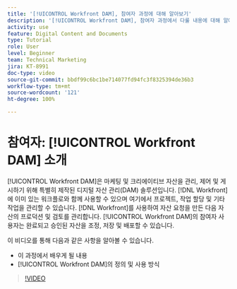 ```yaml
---
title: '[!UICONTROL Workfront DAM], 참여자 과정에 대해 알아보기'
description: '[!UICONTROL Workfront DAM], 참여자 과정에서 다룰 내용에 대해 알아봅니다.'
activity: use
feature: Digital Content and Documents
type: Tutorial
role: User
level: Beginner
team: Technical Marketing
jira: KT-8991
doc-type: video
source-git-commit: bbdf99c6bc1be714077fd94fc3f8325394de36b3
workflow-type: tm+mt
source-wordcount: '121'
ht-degree: 100%

---
```


# 참여자: [!UICONTROL Workfront DAM] 소개

[!UICONTROL Workfront DAM]은 마케팅 및 크리에이티브 자산을 관리, 제어 및 게시하기 위해 특별히 제작된 디지털 자산 관리(DAM) 솔루션입니다. [!DNL Workfront]에 이미 있는 워크플로와 함께 사용할 수 있으며 여기에서 프로젝트, 작업 할당 및 기타 작업을 관리할 수 있습니다. [!DNL Workfront]를 사용하여 자산 요청을 만든 다음 자산의 프로덕션 및 검토를 관리합니다. [!UICONTROL Workfront DAM]의 참여자 사용자는 완료되고 승인된 자산을 조정, 저장 및 배포할 수 있습니다.

이 비디오를 통해 다음과 같은 사항을 알아볼 수 있습니다.

* 이 과정에서 배우게 될 내용
* [!UICONTROL Workfront DAM]의 정의 및 사용 방식

>[!VIDEO](https://video.tv.adobe.com/v/3445706/?quality=12&learn=on&enablevpops=1&captions=kor)
